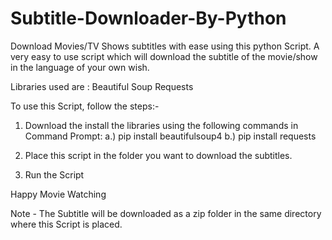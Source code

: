# Subtitle-Downloader-By-Python
Download Movies/TV Shows subtitles with ease using this python Script.
A very easy to use script which will download the subtitle of the movie/show in the language of your own wish.

Libraries used are :
Beautiful Soup
Requests

To use this Script, follow the steps:-
1. Download the install the libraries using the following commands in Command Prompt:
    a.) pip install beautifulsoup4
    b.) pip install requests
    
2. Place this script in the folder you want to download the subtitles.

3. Run the Script

Happy Movie Watching

Note - The Subtitle will be downloaded as a zip folder in the same directory where this Script is placed.
